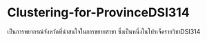 # Clustering-for-ProvinceDSI314
เป็นการพยากรณ์จังหวัดที่น่าสนใจในการขยายสาขา ซึ่งเป็นหนึ่งในโปรเจ็ครายวิชาDSI314
